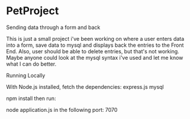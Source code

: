 PetProject
==========

Sending data through a form and back

This is just a small project i've been working on where a user enters data into a form, save data to mysql and displays back the entries to the Front End. Also, user should be able to delete entries, but that's not working.  Maybe anyone could look at the mysql syntax i've used and let me know what I can do better.


Running Locally

With Node.js installed, fetch the dependencies:
express.js
mysql

npm install
then run:

node application.js 
in the following port: 7070




